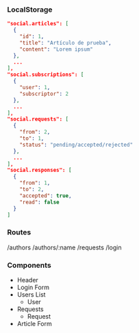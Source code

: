 ### LocalStorage

``` json
"social.articles": [
  {
    "id": 1,
    "title": "Artículo de prueba",
    "content": "Lorem ipsum"
  },
  ...
],
"social.subscriptions": [
  {
    "user": 1,
    "subscriptor": 2
  },
  ...
],
"social.requests": [
  {
    "from": 2,
    "to": 1,
    "status": "pending/accepted/rejected"
  },
  ...
],
"social.responses": [
  {
    "from": 1,
    "to": 2,
    "accepted": true,
    "read": false
  }
]
```

### Routes

/authors
/authors/:name
/requests
/login

### Components

- Header
- Login Form
- Users List
  - User
- Requests
  - Request
- Article Form




